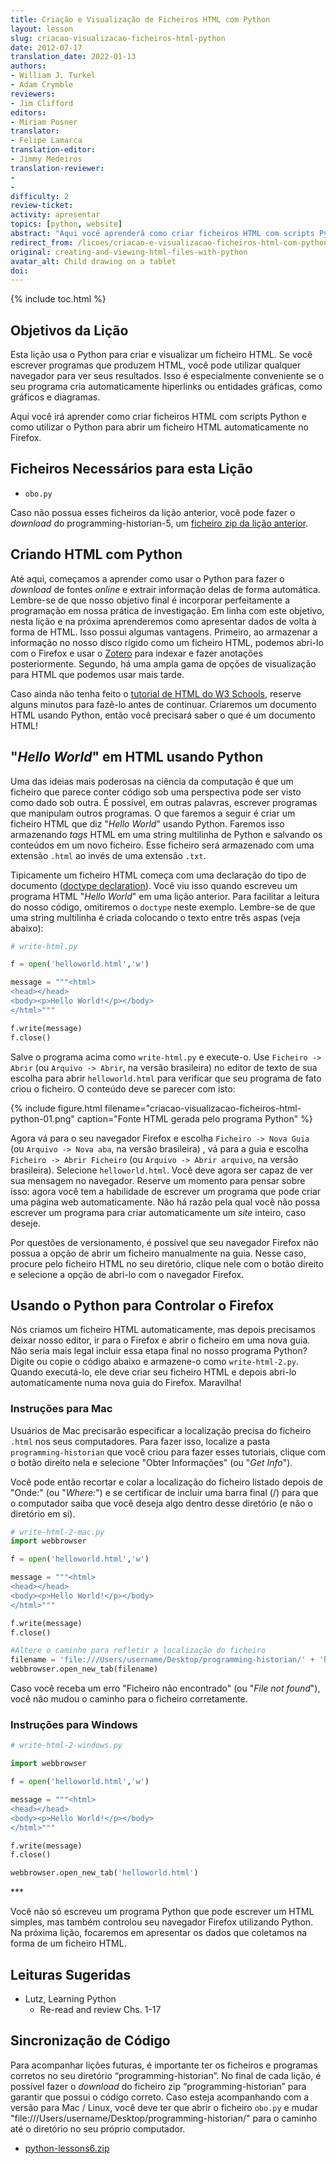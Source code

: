 ```yaml
---
title: Criação e Visualização de Ficheiros HTML com Python
layout: lesson
slug: criacao-visualizacao-ficheiros-html-python
date: 2012-07-17
translation_date: 2022-01-13
authors:
- William J. Turkel
- Adam Crymble
reviewers:
- Jim Clifford
editors:
- Miriam Posner
translator: 
- Felipe Lamarca
translation-editor:
- Jimmy Medeiros
translation-reviewer:
-
-
difficulty: 2
review-ticket: 
activity: apresentar
topics: [python, website]
abstract: "Aqui você aprenderá como criar ficheiros HTML com scripts Python e como usar o Python para abrir automaticamente um ficheiro HTML no Firefox."
redirect_from: /licoes/criacao-e-visualizacao-ficheiros-html-com-python
original: creating-and-viewing-html-files-with-python
avatar_alt: Child drawing on a tablet
doi:
---
```


{% include toc.html %}

## Objetivos da Lição

Esta lição usa o Python para criar e visualizar um ficheiro HTML. Se você escrever programas que produzem HTML, você pode utilizar qualquer navegador para ver seus resultados. Isso é especialmente conveniente se o seu programa cria automaticamente hiperlinks ou entidades gráficas, como gráficos e diagramas.

Aqui você irá aprender como criar ficheiros HTML com scripts Python e como utilizar o Python para abrir um ficheiro HTML automaticamente no Firefox.

## Ficheiros Necessários para esta Lição

- `obo.py`

Caso não possua esses ficheiros da lição anterior, você pode fazer o *download* do programming-historian-5, um [ficheiro zip da lição anterior][].

## Criando HTML com Python

Até aqui, começamos a aprender como usar o Python para fazer o *download* de fontes *online* e extrair informação delas de forma automática. Lembre-se de que nosso objetivo final é incorporar perfeitamente a programação em nossa prática de investigação. Em linha com este objetivo, nesta lição e na próxima aprenderemos como apresentar dados de volta à forma de HTML. Isso possui algumas vantagens. Primeiro, ao armazenar a informação no nosso disco rígido como um ficheiro HTML, podemos abri-lo com o Firefox e usar o [Zotero][] para indexar e fazer anotações posteriormente. Segundo, há uma ampla gama de opções de visualização para HTML que podemos usar mais tarde.

Caso ainda não tenha feito o [tutorial de HTML do W3 Schools][], reserve alguns minutos para fazê-lo antes de continuar. Criaremos um documento HTML usando Python, então você precisará saber o que é um documento HTML!

## "*Hello World*" em HTML usando Python

Uma das ideias mais poderosas na ciência da computação é que um ficheiro que parece conter código sob uma perspectiva pode ser visto como dado sob outra. É possível, em outras palavras, escrever programas que manipulam outros programas. O que faremos a seguir é criar um ficheiro HTML que diz "*Hello World*" usando Python. Faremos isso armazenando *tags* HTML em uma string multilinha de Python e salvando os conteúdos em um novo ficheiro. Esse ficheiro será armazenado com uma extensão `.html` ao invés de uma extensão `.txt`.

Tipicamente um ficheiro HTML começa com uma declaração do tipo de documento ([doctype declaration][]). Você viu isso quando escreveu um programa HTML "*Hello World*" em uma lição anterior. Para facilitar a leitura do nosso código, omitiremos o `doctype` neste exemplo. Lembre-se de que uma string multilinha é criada colocando o texto entre três aspas (veja abaixo):

``` python
# write-html.py

f = open('helloworld.html','w')

message = """<html>
<head></head>
<body><p>Hello World!</p></body>
</html>"""

f.write(message)
f.close()
```

Salve o programa acima como `write-html.py` e execute-o. Use `Ficheiro -> Abrir` (ou `Arquivo -> Abrir`, na versão brasileira) no editor de texto de sua escolha para abrir `helloworld.html` para verificar que seu programa de fato criou o ficheiro. O conteúdo deve se parecer com isto:

{% include figure.html filename="criacao-visualizacao-ficheiros-html-python-01.png" caption="Fonte HTML gerada pelo programa Python" %}

Agora vá para o seu navegador Firefox e escolha `Ficheiro -> Nova Guia` (ou `Arquivo -> Nova aba`, na versão brasileira) , vá para a guia e escolha `Ficheiro -> Abrir Ficheiro` (ou `Arquivo -> Abrir arquivo`, na versão brasileira). Selecione `helloworld.html`. Você deve agora ser capaz de ver sua mensagem no navegador. Reserve um momento para pensar sobre isso: agora você tem a habilidade de escrever um programa que pode criar uma página web automaticamente. Não há razão pela qual você não possa escrever um programa para criar automaticamente um *site* inteiro, caso deseje.

<div class="alert alert-warning">
  Por questões de versionamento, é possível que seu navegador Firefox não possua a opção de abrir um ficheiro manualmente na guia. Nesse caso, procure pelo ficheiro HTML no seu diretório, clique nele com o botão direito e selecione a opção de abri-lo com o navegador Firefox. 
</div>

## Usando o Python para Controlar o Firefox

Nós criamos um ficheiro HTML automaticamente, mas depois precisamos deixar nosso editor, ir para o Firefox e abrir o ficheiro em uma nova guia. Não seria mais legal incluir essa etapa final no nosso programa Python? Digite ou copie o código abaixo e armazene-o como `write-html-2.py`. Quando executá-lo, ele deve criar seu ficheiro HTML e depois abri-lo automaticamente numa nova guia do Firefox. Maravilha!

### Instruções para Mac

Usuários de Mac precisarão especificar a localização precisa do ficheiro `.html` nos seus computadores. Para fazer isso, localize a pasta `programming-historian` que você criou para fazer esses tutoriais, clique com o botão direito nela e selecione "Obter Informações" (ou "*Get Info*").

Você pode então recortar e colar a localização do ficheiro listado depois de "Onde:" (ou "*Where:*") e se certificar de incluir uma barra final (/) para que o computador saiba que você deseja algo dentro desse diretório (e não o diretório em si).


``` python
# write-html-2-mac.py
import webbrowser

f = open('helloworld.html','w')

message = """<html>
<head></head>
<body><p>Hello World!</p></body>
</html>"""

f.write(message)
f.close()

#Altere o caminho para refletir a localização do ficheiro
filename = 'file:///Users/username/Desktop/programming-historian/' + 'helloworld.html'
webbrowser.open_new_tab(filename)
```

Caso você receba um erro "Ficheiro não encontrado" (ou "*File not found*"), você não mudou o caminho para o ficheiro corretamente.

### Instruções para Windows

``` python
# write-html-2-windows.py

import webbrowser

f = open('helloworld.html','w')

message = """<html>
<head></head>
<body><p>Hello World!</p></body>
</html>"""

f.write(message)
f.close()

webbrowser.open_new_tab('helloworld.html')
```

\*\*\*

Você não só escreveu um programa Python que pode escrever um HTML simples, mas também controlou seu navegador Firefox utilizando Python. Na próxima lição, focaremos em apresentar os dados que coletamos na forma de um ficheiro HTML.

## Leituras Sugeridas

-   Lutz, Learning Python
    -   Re-read and review Chs. 1-17

## Sincronização de Código

Para acompanhar lições futuras, é importante ter os ficheiros e programas corretos no seu diretório “programming-historian”. No final de cada lição, é possível fazer o *download* do ficheiro zip “programming-historian” para garantir que possui o código correto. Caso esteja acompanhando com a versão para Mac / Linux, você deve ter que abrir o ficheiro `obo.py` e mudar "file:///Users/username/Desktop/programming-historian/" para o caminho até o diretório no seu próprio computador.

-   [python-lessons6.zip][zip sync]


  [ficheiro zip da lição anterior]: https://programminghistorian.org/assets/python-lessons5.zip
  [Zotero]: http://zotero.org
  [tutorial de HTML do W3 Schools]: http://www.w3schools.com/html/default.asp
  [doctype declaration]: http://www.w3schools.com/tags/tag_doctype.asp
  [zip sync]: https://programminghistorian.org/assets/python-lessons6.zip

